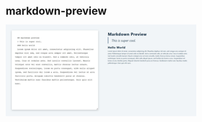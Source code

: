 # markdown-preview

![Screenshot of website](https://github.com/exece/markdown-preview/blob/main/markdown-preview.JPG?raw=true)